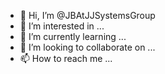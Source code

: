 - 👋 Hi, I’m @JBAtJJSystemsGroup
- 👀 I’m interested in ...
- 🌱 I’m currently learning ...
- 💞️ I’m looking to collaborate on ...
- 📫 How to reach me ...

<!---
JBAtJJSystemsGroup/JBAtJJSystemsGroup is a ✨ special ✨ repository because its `README.md` (this file) appears on your GitHub profile.
You can click the Preview link to take a look at your changes.
--->

